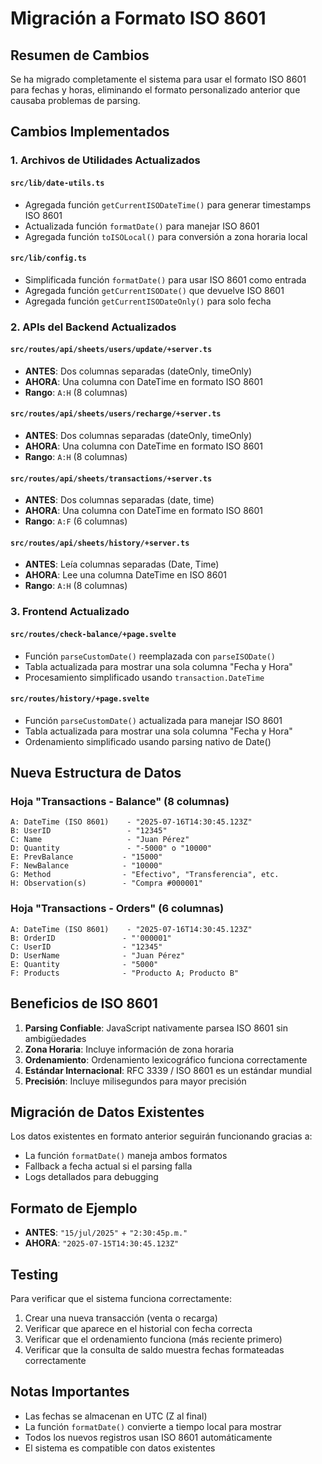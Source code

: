 # Migración a Formato ISO 8601

## Resumen de Cambios

Se ha migrado completamente el sistema para usar el formato ISO 8601 para fechas y horas, eliminando el formato personalizado anterior que causaba problemas de parsing.

## Cambios Implementados

### 1. Archivos de Utilidades Actualizados

#### `src/lib/date-utils.ts`
- Agregada función `getCurrentISODateTime()` para generar timestamps ISO 8601
- Actualizada función `formatDate()` para manejar ISO 8601
- Agregada función `toISOLocal()` para conversión a zona horaria local

#### `src/lib/config.ts`
- Simplificada función `formatDate()` para usar ISO 8601 como entrada
- Agregada función `getCurrentISODate()` que devuelve ISO 8601
- Agregada función `getCurrentISODateOnly()` para solo fecha

### 2. APIs del Backend Actualizados

#### `src/routes/api/sheets/users/update/+server.ts`
- **ANTES**: Dos columnas separadas (dateOnly, timeOnly)
- **AHORA**: Una columna con DateTime en formato ISO 8601
- **Rango**: `A:H` (8 columnas)

#### `src/routes/api/sheets/users/recharge/+server.ts`
- **ANTES**: Dos columnas separadas (dateOnly, timeOnly)
- **AHORA**: Una columna con DateTime en formato ISO 8601
- **Rango**: `A:H` (8 columnas)

#### `src/routes/api/sheets/transactions/+server.ts`
- **ANTES**: Dos columnas separadas (date, time)
- **AHORA**: Una columna con DateTime en formato ISO 8601
- **Rango**: `A:F` (6 columnas)

#### `src/routes/api/sheets/history/+server.ts`
- **ANTES**: Leía columnas separadas (Date, Time)
- **AHORA**: Lee una columna DateTime en ISO 8601
- **Rango**: `A:H` (8 columnas)

### 3. Frontend Actualizado

#### `src/routes/check-balance/+page.svelte`
- Función `parseCustomDate()` reemplazada con `parseISODate()`
- Tabla actualizada para mostrar una sola columna "Fecha y Hora"
- Procesamiento simplificado usando `transaction.DateTime`

#### `src/routes/history/+page.svelte`
- Función `parseCustomDate()` actualizada para manejar ISO 8601
- Tabla actualizada para mostrar una sola columna "Fecha y Hora"
- Ordenamiento simplificado usando parsing nativo de Date()

## Nueva Estructura de Datos

### Hoja "Transactions - Balance" (8 columnas)
```
A: DateTime (ISO 8601)    - "2025-07-16T14:30:45.123Z"
B: UserID                 - "12345"
C: Name                   - "Juan Pérez"
D: Quantity               - "-5000" o "10000"
E: PrevBalance           - "15000"
F: NewBalance            - "10000"
G: Method                - "Efectivo", "Transferencia", etc.
H: Observation(s)        - "Compra #000001"
```

### Hoja "Transactions - Orders" (6 columnas)
```
A: DateTime (ISO 8601)    - "2025-07-16T14:30:45.123Z"
B: OrderID               - "'000001"
C: UserID                - "12345"
D: UserName              - "Juan Pérez"
E: Quantity              - "5000"
F: Products              - "Producto A; Producto B"
```

## Beneficios de ISO 8601

1. **Parsing Confiable**: JavaScript nativamente parsea ISO 8601 sin ambigüedades
2. **Zona Horaria**: Incluye información de zona horaria
3. **Ordenamiento**: Ordenamiento lexicográfico funciona correctamente
4. **Estándar Internacional**: RFC 3339 / ISO 8601 es un estándar mundial
5. **Precisión**: Incluye milisegundos para mayor precisión

## Migración de Datos Existentes

Los datos existentes en formato anterior seguirán funcionando gracias a:
- La función `formatDate()` maneja ambos formatos
- Fallback a fecha actual si el parsing falla
- Logs detallados para debugging

## Formato de Ejemplo

- **ANTES**: `"15/jul/2025"` + `"2:30:45p.m."`
- **AHORA**: `"2025-07-15T14:30:45.123Z"`

## Testing

Para verificar que el sistema funciona correctamente:

1. Crear una nueva transacción (venta o recarga)
2. Verificar que aparece en el historial con fecha correcta
3. Verificar que el ordenamiento funciona (más reciente primero)
4. Verificar que la consulta de saldo muestra fechas formateadas correctamente

## Notas Importantes

- Las fechas se almacenan en UTC (Z al final)
- La función `formatDate()` convierte a tiempo local para mostrar
- Todos los nuevos registros usan ISO 8601 automáticamente
- El sistema es compatible con datos existentes
